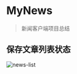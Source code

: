 # MyNews

> 新闻客户端项目总结

## 保存文章列表状态

![news-list](https://github.com/xiamianyu/MyNews/blob/master/screenshots/news-save-state.gif)




